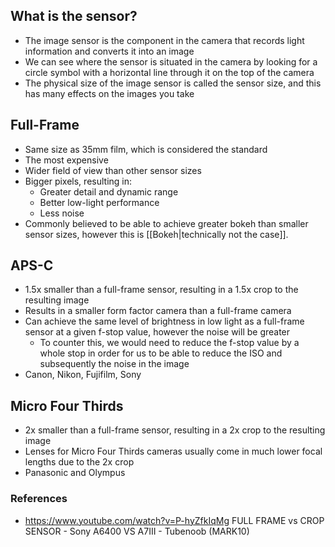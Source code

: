 ## What is the sensor?

- The image sensor is the component in the camera that records light information and converts it into an image
- We can see where the sensor is situated in the camera by looking for a circle symbol with a horizontal line through it on the top of the camera
- The physical size of the image sensor is called the sensor size, and this has many effects on the images you take

## Full-Frame

- Same size as 35mm film, which is considered the standard
- The most expensive 
- Wider field of view than other sensor sizes
- Bigger pixels, resulting in:
	- Greater detail and dynamic range
	- Better low-light performance
	- Less noise
- Commonly believed to be able to achieve greater bokeh than smaller sensor sizes, however this is [[Bokeh|technically not the case]].

## APS-C

- 1.5x smaller than a full-frame sensor, resulting in a 1.5x crop to the resulting image
- Results in a smaller form factor camera than a full-frame camera
- Can achieve the same level of brightness in low light as a full-frame sensor at a given f-stop value, however the noise will be greater
	- To counter this, we would need to reduce the f-stop value by a whole stop in order for us to be able to reduce the ISO and subsequently the noise in the image
- Canon, Nikon, Fujifilm, Sony

## Micro Four Thirds

- 2x smaller than a full-frame sensor, resulting in a 2x crop to the resulting image
- Lenses for Micro Four Thirds cameras usually come in much lower focal lengths due to the 2x crop
- Panasonic and Olympus


### References
- https://www.youtube.com/watch?v=P-hyZfkIqMg FULL FRAME vs CROP SENSOR - Sony A6400 VS A7III - Tubenoob (MARK10)